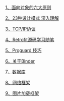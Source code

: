 [1、面向对象的六大原则](https://www.cnblogs.com/itfenqing/p/7750524.html)

[2、23种设计模式 深入理解](https://www.cnblogs.com/foryang/p/5849402.html)

[3、TCP/IP协议](https://blog.csdn.net/goodboy1881/article/details/665041)

[4、Retrofit源码学习随笔](https://www.jianshu.com/p/8b44a76197e1)

[5、Proguard 技巧](https://mp.weixin.qq.com/s/sFPnK_nvNQOWRK3rd3XnZw)

[6、关于Binder](https://www.jianshu.com/p/062a6e4f5cbe)

[7、数据库]()

[8、网络框架]()

[9、图片加载框架]()


